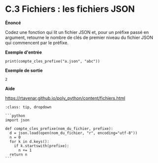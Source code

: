 # C.3 Fichiers : les fichiers JSON

**Énoncé**

Codez une fonction qui lit un fichier JSON et, pour un préfixe passé en argument, retourne le nombre de clés de premier niveau du fichier JSON qui commencent par le préfixe.

**Exemple d'entrée**

```
print(compte_cles_prefixe("a.json", "abc"))
```

**Exemple de sortie**

```
2
```

**Aide**

https://rtavenar.github.io/poly_python/content/fichiers.html

<div id="pad"></div>
            <script>Pythonpad('pad', {'title': 'Testez votre solution ici', 'src': 'import json\n\ndef compte_cles_prefixe(nom_du_fichier, prefixe):\n  # Codez votre fonction ici et modifiez sa valeur de retour si besoin\n  return None\n'})</script>


````{admonition} Cliquez ici pour voir la solution
:class: tip, dropdown

```python
import json

def compte_cles_prefixe(nom_du_fichier, prefixe):
  d = json.load(open(nom_du_fichier, "r", encoding="utf-8"))
  n = 0
  for k in d.keys():
    if k.startswith(prefixe):
      n += 1
  return n
```
````
